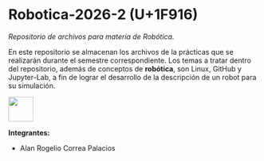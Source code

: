 # Robotica-2026-2 (U+1F916)
*Repositorio de archivos para materia de Robótica.*

En este repositorio se almacenan los archivos de la prácticas que se realizarán durante el semestre correspondiente. Los temas a tratar dentro del repositorio, además de conceptos de **robótica**, son Linux, GitHub y Jupyter-Lab, a fin de lograr el desarrollo de la descripción de un robot para su simulación.

<img src="./practica1/imagenes/robotica.jpeg" height=50/>

**Integrantes:**
- Alan Rogelio Correa Palacios
